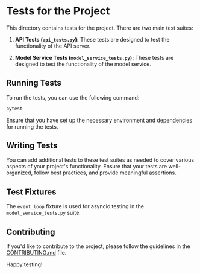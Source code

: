 # Tests for the Project

This directory contains tests for the project. There are two main test suites:

1. **API Tests (`api_tests.py`):** These tests are designed to test the functionality of the API server.

2. **Model Service Tests (`model_service_tests.py`):** These tests are designed to test the functionality of the model service.

## Running Tests

To run the tests, you can use the following command:

```bash
pytest
```

Ensure that you have set up the necessary environment and dependencies for running the tests.

## Writing Tests

You can add additional tests to these test suites as needed to cover various aspects of your project's functionality. Ensure that your tests are well-organized, follow best practices, and provide meaningful assertions.

## Test Fixtures

The `event_loop` fixture is used for asyncio testing in the `model_service_tests.py` suite.

## Contributing

If you'd like to contribute to the project, please follow the guidelines in the [CONTRIBUTING.md](../CONTRIBUTING.md) file.

Happy testing!
